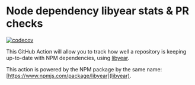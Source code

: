 # Node dependency libyear stats & PR checks

[![codecov](https://codecov.io/gh/s0/libyear-node-action/branch/master/graph/badge.svg)](https://codecov.io/gh/s0/libyear-node-action)

This GitHub Action will allow you to track how well a repository is keeping
up-to-date with NPM dependencies, using [libyear](https://libyear.com/).

This action is powered by the NPM package by the same name:
[https://www.npmjs.com/package/libyear](libyear).